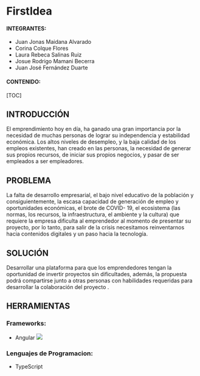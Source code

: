 # **FirstIdea**

#### INTEGRANTES:

- Juan Jonas Maidana Alvarado
- Corina Colque Flores
- Laura Rebeca Salinas Ruiz
- Josue Rodrigo Mamani Becerra
- Juan José Fernández Duarte

#### CONTENIDO:

[TOC]

## INTRODUCCIÓN

El emprendimiento hoy en día, ha ganado una gran importancia por la necesidad de muchas personas de lograr su independencia y estabilidad económica. Los altos niveles de desempleo, y la baja calidad de los empleos existentes, han creado en las personas, la necesidad de generar sus propios recursos, de iniciar sus propios negocios, y pasar de ser empleados a ser empleadores.

## PROBLEMA

La falta de desarrollo empresarial, el bajo nivel educativo de la población y consiguientemente, la escasa capacidad de generación de empleo y oportunidades económicas, el brote de COVID- 19, el ecosistema (las normas, los recursos, la infraestructura, el ambiente y la cultura) que requiere la empresa dificulta al emprendedor al momento de presentar su proyecto, por lo tanto, para salir de la crisis necesitamos reinventarnos hacia contenidos digitales y un paso hacia la tecnología.

## SOLUCIÓN

Desarrollar una plataforma para que los emprendedores tengan la oportunidad de invertir proyectos sin dificultades, además, la propuesta podrá compartirse junto a otras personas con habilidades requeridas para desarrollar la colaboración del proyecto .

## HERRAMIENTAS

### Frameworks:

- Angular
  ![](https://www.google.com/url?sa=i&url=https%3A%2F%2Fworldvectorlogo.com%2Flogo%2Fangular-icon&psig=AOvVaw0hIu17DOK4YUJkfJkKGMYZ&ust=1598024434163000&source=images&cd=vfe&ved=0CAIQjRxqFwoTCKjMt4ePqusCFQAAAAAdAAAAABAD)

### Lenguajes de Programacion:

- TypeScript
